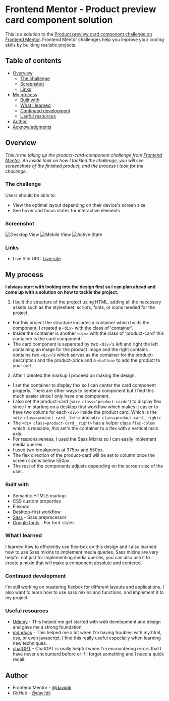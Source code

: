 # Frontend Mentor - Product preview card component solution

This is a solution to the [Product preview card component challenge on Frontend Mentor](https://www.frontendmentor.io/challenges/product-preview-card-component-GO7UmttRfa). Frontend Mentor challenges help you improve your coding skills by building realistic projects. 

## Table of contents

- [Overview](#overview)
  - [The challenge](#the-challenge)
  - [Screenshot](#screenshot)
  - [Links](#links)
- [My process](#my-process)
  - [Built with](#built-with)
  - [What I learned](#what-i-learned)
  - [Continued development](#continued-development)
  - [Useful resources](#useful-resources)
- [Author](#author)
- [Acknowledgments](#acknowledgments)


## Overview
*This is me taking up the product-card-component challenge from [Frontend Mentor](https://www.frontendmentor.io/challenges/product-preview-card-component-GO7UmttRfa). An inside look on how I tackled the challenge, you will see screenshots of the finished product, and the process I took for the challenge.*
### The challenge

Users should be able to:

- View the optimal layout depending on their device's screen size
- See hover and focus states for interactive elements

### Screenshot

![Desktop View](/overview/desktop-view.png)
![Mobile View](/overview/mobile-view.png)
![Active State](/overview/active-state.png)

### Links

- Live Site URL: [Live-site](dd-product-card-component.netlify.app)

## My process
**I always start with looking into the design first so I can plan ahead and come up with a solution on how to tackle the project.**

1. I built the structure of the project using HTML, adding all the necessary assets such as the stylesheet, scripts, fonts, or icons needed for the project. 
 - For this project the structure includes a container which holds the component, I created a `<div>` with the class of 'container'.
 - Inside the container is another `<div>` with the class of 'product-card' this container is the card component.
 - The card component is separated by two `<div>`'s left and right the left containing an image for the product image and the right contains contains two `<div>`'s which serves as the container for the product-description and the product-price and a `<button>` to add the product to your cart.
2. After I created the markup I proceed on making the design.
 - I set the container to display flex so I can center the card component properly. There are other ways to center a component but I find this much easier since I only have one component.
 - I also set the product-card (`<div class="product-card>"`) to display flex since I'm starting on a desktop first workflow which makes it easier to have two colums for each `<div>` inside the product card. Which is the `<div class=product-card__left>` and `<div class=product-card__right>`
 - The `<div class=product-card__right>` has a helper class `flex-colum` which is reusable, this set's the container to a flex with a vertical main axis.
 - For responsiveness, I used the Sass Mixins so I can easily implement media queries.
 - I used two breakpoints at 375px and 550px.
 - The flex direction of the product-card will be set to column once the screen size is below 550px.
 - The rest of the components adjusts depending on the screen size of the user.
### Built with

- Semantic HTML5 markup
- CSS custom properties
- Flexbox
- Desktop-first workflow
- [Sass](https://sass-lang.com/) - Sass preprocessor
- [Google fonts](https://fonts.google.com/) - For font-styles


### What I learned

I learned how to efficiently use flex-box on this design and I also learned how to use Sass mixins to implement media queries, Sass mixins are very helpful not just for implementing media queries, you can also use it to create a mixin that will make a component absolute and centered.

### Continued development

I'm still working on mastering flexbox for different layouts and applications. I also want to learn how to use sass mixins and functions, and implement it to my project.

### Useful resources

- [Udemy](https://www.udemy.com/) - This helped me get started with web development and design and gave me a strong foundation.
- [mdndocs](https://developer.mozilla.org/en-US/) - This helped me a lot when I'm having troubles with my html, css, or even javascript. I find this really useful especially when learning new techniques.
- [chatGPT](https://openai.com/product/chatgpt) - ChatGPT is really helpful when I'm encountering errors that I have never encounterd before or if I forgot something and I need a quick recall.

## Author

- Frontend Mentor - [@daviidii](https://www.frontendmentor.io/profile/daviidii)
- GitHub - [@daviidii](https://github.com/daviidii)
